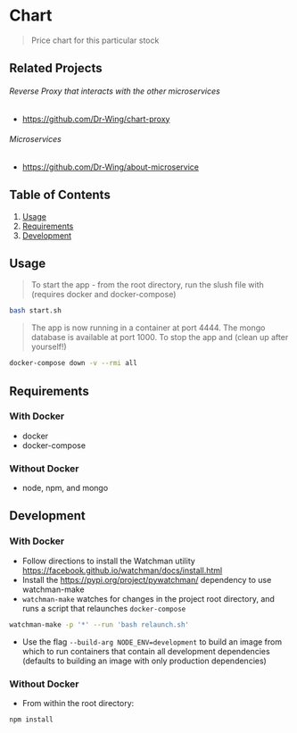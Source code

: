 # Chart
> Price chart for this particular stock

## Related Projects
  ###### Reverse Proxy that interacts with the other microservices
  - https://github.com/Dr-Wing/chart-proxy

  ###### Microservices
  - https://github.com/Dr-Wing/about-microservice

## Table of Contents
1. [Usage](#Usage)
1. [Requirements](#requirements)
1. [Development](#development)

## Usage
> To start the app - from the root directory, run the slush file with (requires docker and docker-compose)
```sh
bash start.sh
```
> The app is now running in a container at port 4444. The mongo database is available at port 1000. To stop the app and (clean up after yourself!)
```sh
docker-compose down -v --rmi all
```

## Requirements
### With Docker
- docker
- docker-compose
### Without Docker
- node, npm, and mongo

## Development
### With Docker
- Follow directions to install the Watchman utility https://facebook.github.io/watchman/docs/install.html
- Install the https://pypi.org/project/pywatchman/ dependency to use watchman-make
- `watchman-make` watches for changes in the project root directory, and runs a script that relaunches `docker-compose`

```sh
watchman-make -p '*' --run 'bash relaunch.sh'
```

- Use the flag `--build-arg NODE_ENV=development` to build an image from which to run containers that contain all development dependencies (defaults to building an image with only production dependencies)

### Without Docker
- From within the root directory:
```sh
npm install
  ```